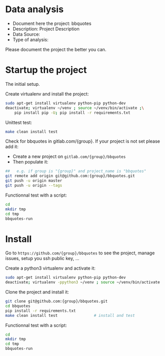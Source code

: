 # Data analysis
- Document here the project: bbquotes
- Description: Project Description
- Data Source:
- Type of analysis:

Please document the project the better you can.

# Startup the project

The initial setup.

Create virtualenv and install the project:
```bash
sudo apt-get install virtualenv python-pip python-dev
deactivate; virtualenv ~/venv ; source ~/venv/bin/activate ;\
    pip install pip -U; pip install -r requirements.txt
```

Unittest test:
```bash
make clean install test
```

Check for bbquotes in gitlab.com/{group}.
If your project is not set please add it:

- Create a new project on `gitlab.com/{group}/bbquotes`
- Then populate it:

```bash
##   e.g. if group is "{group}" and project_name is "bbquotes"
git remote add origin git@github.com:{group}/bbquotes.git
git push -u origin master
git push -u origin --tags
```

Functionnal test with a script:

```bash
cd
mkdir tmp
cd tmp
bbquotes-run
```

# Install

Go to `https://github.com/{group}/bbquotes` to see the project, manage issues,
setup you ssh public key, ...

Create a python3 virtualenv and activate it:

```bash
sudo apt-get install virtualenv python-pip python-dev
deactivate; virtualenv -ppython3 ~/venv ; source ~/venv/bin/activate
```

Clone the project and install it:

```bash
git clone git@github.com:{group}/bbquotes.git
cd bbquotes
pip install -r requirements.txt
make clean install test                # install and test
```
Functionnal test with a script:

```bash
cd
mkdir tmp
cd tmp
bbquotes-run
```
